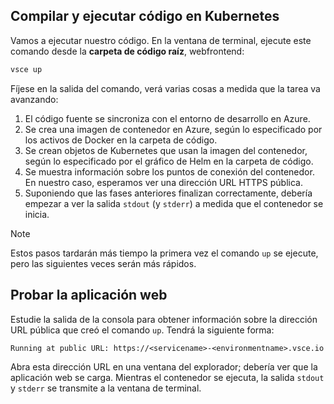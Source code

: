 ## <a name="build-and-run-code-in-kubernetes"></a>Compilar y ejecutar código en Kubernetes
Vamos a ejecutar nuestro código. En la ventana de terminal, ejecute este comando desde la **carpeta de código raíz**, webfrontend:

```cmd
vsce up
```

Fíjese en la salida del comando, verá varias cosas a medida que la tarea va avanzando:
1. El código fuente se sincroniza con el entorno de desarrollo en Azure.
1. Se crea una imagen de contenedor en Azure, según lo especificado por los activos de Docker en la carpeta de código.
1. Se crean objetos de Kubernetes que usan la imagen del contenedor, según lo especificado por el gráfico de Helm en la carpeta de código.
1. Se muestra información sobre los puntos de conexión del contenedor. En nuestro caso, esperamos ver una dirección URL HTTPS pública.
1. Suponiendo que las fases anteriores finalizan correctamente, debería empezar a ver la salida `stdout` (y `stderr`) a medida que el contenedor se inicia.

> [!Note]
> Estos pasos tardarán más tiempo la primera vez el comando `up` se ejecute, pero las siguientes veces serán más rápidos.

## <a name="test-the-web-app"></a>Probar la aplicación web
Estudie la salida de la consola para obtener información sobre la dirección URL pública que creó el comando `up`. Tendrá la siguiente forma: 

`Running at public URL: https://<servicename>-<environmentname>.vsce.io` 

Abra esta dirección URL en una ventana del explorador; debería ver que la aplicación web se carga. Mientras el contenedor se ejecuta, la salida `stdout` y `stderr` se transmite a la ventana de terminal.
